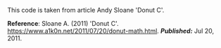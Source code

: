 This code is taken from article Andy Sloane 'Donut C'.

**Reference**: Sloane A. (2011) 'Donut C'. https://www.a1k0n.net/2011/07/20/donut-math.html. ***Published:***
Jul 20, 2011.
